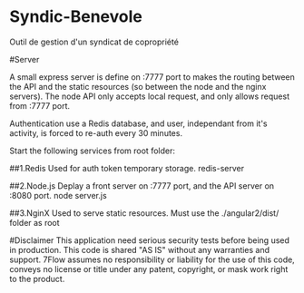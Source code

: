 # Syndic-Benevole
Outil de gestion d'un syndicat de copropriété

#Server

A small express server is define on :7777 port to makes the routing between the API and the static resources (so between the node and the nginx servers).
The node API only accepts local request, and only allows request from :7777 port.

Authentication use a Redis database, and user, independant from it's activity, is forced to re-auth every 30 minutes.

Start the following services from root folder:

##1.Redis
Used for auth token temporary storage.
redis-server

##2.Node.js
Deplay a front server on :7777 port, and the API server on :8080 port.
node server.js

##3.NginX
Used to serve static resources.
Must use the ./angular2/dist/ folder as root

#Disclaimer
This application need serious security tests before being used in production.
This code is shared "AS IS" without any warranties and support.
7Flow assumes no responsibility or liability for the use of this code, conveys no license or title under any patent, copyright, or mask work right to the product.

